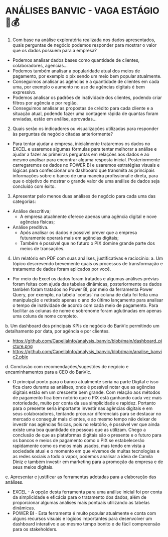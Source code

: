 # ANÁLISES BANVIC - VAGA ESTÁGIO 🎯💰

1. Com base na análise exploratória realizada nos dados apresentados, quais perguntas de negócio podemos responder para mostrar o valor que os dados possuem para a empresa?
- Podemos analisar dados bases como quantidade de clientes, colaboradores, agencias...
- Podemos também analisar a popularidade atual dos meios de pagamento, por exemplo o pix sendo um meio bem popular atualmente.
- Conseguimos analisar as agências e a quantidade de clientes em cada uma, por exemplo o aumento no uso de agências digitais é bem expressivo.
- Podemos analisar os padrões de inatividade dos clientes, podendo criar filtros por agência e por região.
- Conseguimos analisar as propostas de crédito para cada cliente e a situação atual, podendo fazer uma contagem rápida de quantas foram enviadas, estão em análise, aprovadas... 

2. Quais serão os indicadores ou visualizações utilizadas para responder às perguntas de negócio citadas anteriormente?
- Para tentar ajudar a empresa, inicialmente trataremos os dados no EXCEL e usaremos algumas fórmulas para tentar melhorar a análise e ajudar a fazer as primeiras perguntas em relações aos dados e ao mesmo analisar para encontrar alguma resposta inicial. Posteriormente carregaremos os dados no POWER BI e usaremos estratégias visuais e lógicas para confeccionar um dashboard que transmita as principais informações sobre o banco de uma maneira profissional e direta, para que o objetivo de mostrar o grande valor de uma análise de dados seja concluído com êxito.

3. Apresentar pelo menos duas análises de negócio para cada uma das categorias:
- Análise descritiva;
	- A empresa atualmente oferece apenas uma agência digital e nove agências físicas;
- Análise preditiva.
	- Após analisar os dados é possível prever que a empresa futuramente operará mais em agências digitais;
	- Também é possível que no futuro o PIX domine grande parte dos meios de transações.

4. Um relatório em PDF com suas análises, justificativas e raciocínio:
a. Um tópico descrevendo brevemente quais os processos de transformação e tratamento de dados foram aplicados por você.
- Por meio do Excel os dados foram tratados e algumas análises prévias foram feitas com ajuda das tabelas dinâmicas, posteriormente os dados também foram tratados no Power BI, por meio da ferramenta Power Query, por exemplo, na tabela ´contas´ na coluna de data foi feita uma manipulação e retirado apenas o ano do último lançamento para analisar o tempo de inatividade de acordo com cada meio de pagamento. Para facilitar as colunas de nome e sobrenome foram aglutinadas em apenas uma coluna de nome completo. 

b. Um dashboard dos principais KPIs de negócio do BanVic permitindo um detalhamento por data, por agência e por clientes.
- https://github.com/CapellaInfo/analysis_banvic/blob/main/dashboard_picture.png
- https://github.com/CapellaInfo/analysis_banvic/blob/main/analise_banvic2.pbix

d. Conclusão com recomendações/sugestões de negócio e encaminhamentos para a CEO do BanVic.
- O principal ponto para o banco atualmente seria na parte Digital e isso fica claro durante as análises, onde é possível notar que as agências digitais estão em um crescente bem grande. Com relação aos métodos de pagamento fica bem notório que o PIX está ganhando cada vez mais notoriedade, muito por conta da sua simplicidade e rapidez.
Portanto para o presente seria importante investir nas agências digitais e em seus colaboradores, tentando procurar diferenciais para se destacar no mercado e conseguir mais clientes, e ao mesmo tempo não deixar de investir nas agências físicas, pois no relatório, é possível ver que ainda existe uma boa quantidade de pessoas que as utilizam.
Chego a conclusão de que as plataformas digitais são o presente e o futuro para os bancos e meios de pagamento como o PIX se estabelecerão rapidamente como os meios mais usados, mas tendo em vista a sociedade atual e o momento em que vivemos de muitas tecnologias e as redes sociais a todo o vapor, podemos analisar a ideia de Camila Diniz e também investir em marketing para a promoção da empresa e de seus meios digitais.

e. Apresentar e justificar as ferramentas adotadas para a elaboração das análises.
- EXCEL - A opção desta ferramenta para uma análise inicial foi por conta da simplicidade e eficácia para o tratamento dos dados, além de proporcionar algumas análises mais pontuais utilizando as tabelas dinâmicas.
- POWER BI - Esta ferramenta é muito popular atualmente e conta com alguns recursos visuais e lógicos importantes para desenvolver um dashboard interativo e ao mesmo tempo bonito e de fácil compreensão para os stakeholders.
